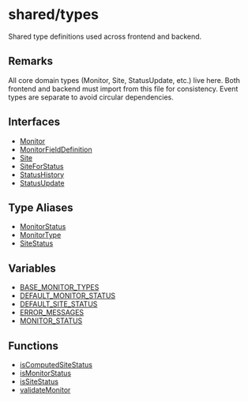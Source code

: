 # shared/types

Shared type definitions used across frontend and backend.

## Remarks

All core domain types (Monitor, Site, StatusUpdate, etc.) live here. Both frontend and backend must import from this file for consistency. Event types are separate to avoid circular dependencies.

## Interfaces

- [Monitor](interfaces/Monitor.md)
- [MonitorFieldDefinition](interfaces/MonitorFieldDefinition.md)
- [Site](interfaces/Site.md)
- [SiteForStatus](interfaces/SiteForStatus.md)
- [StatusHistory](interfaces/StatusHistory.md)
- [StatusUpdate](interfaces/StatusUpdate.md)

## Type Aliases

- [MonitorStatus](type-aliases/MonitorStatus.md)
- [MonitorType](type-aliases/MonitorType.md)
- [SiteStatus](type-aliases/SiteStatus.md)

## Variables

- [BASE\_MONITOR\_TYPES](variables/BASE_MONITOR_TYPES.md)
- [DEFAULT\_MONITOR\_STATUS](variables/DEFAULT_MONITOR_STATUS.md)
- [DEFAULT\_SITE\_STATUS](variables/DEFAULT_SITE_STATUS.md)
- [ERROR\_MESSAGES](variables/ERROR_MESSAGES.md)
- [MONITOR\_STATUS](variables/MONITOR_STATUS.md)

## Functions

- [isComputedSiteStatus](functions/isComputedSiteStatus.md)
- [isMonitorStatus](functions/isMonitorStatus.md)
- [isSiteStatus](functions/isSiteStatus.md)
- [validateMonitor](functions/validateMonitor.md)
